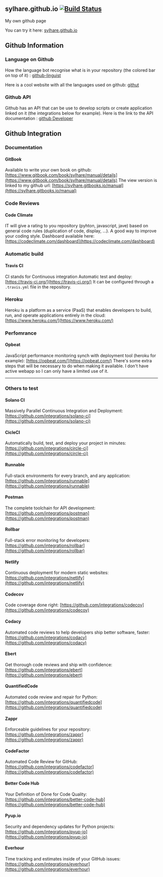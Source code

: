 ## sylhare.github.io [![Build Status](https://travis-ci.org/Sylhare/sylhare.github.io.svg?branch=master)](https://travis-ci.org/Sylhare/sylhare.github.io)
My own github page

You can try it here: [sylhare.github.io](https://sylhare.github.io/index.html)

## Github Information 
### Language on Github

How the language bot recognise what is in your repository (the colored bar on top of it) : [github-linguist](https://github.com/github/linguist/blob/master/lib/linguist/languages.yml)

Here is a cool website with all the languages used on github: [githut](http://githut.info/)

### Github API

Github has an API that can be use to develop scripts  or create application linked on it (the integrations below for example).
Here is the link to the API documentation : [github Developer](https://developer.github.com/v3/)

## Github Integration

### Documentation
#### GitBook
Available to write your own book on github: [https://www.gitbook.com/book/sylhare/manual/details](https://www.gitbook.com/book/sylhare/manual/details)
The view version is linked to my github url: [https://sylhare.gitbooks.io/manual](https://sylhare.gitbooks.io/manual)

### Code Reviews
#### Code Climate
IT will give a rating to you repository (pyhton, javascript, jave) based on general code rules (duplication of code, display, ...). A good way to improve your coding style.
Dashboard available here: [https://codeclimate.com/dashboard](https://codeclimate.com/dashboard)

### Automatic build
#### Travis CI
CI stands for Continuous integration
Automatic test and deploy: [https://travis-ci.org/](https://travis-ci.org/)
It can be configured through a `.travis.yml` file in the repository.

### Heroku
Heroku is a platform as a service (PaaS) that enables developers to build, run, and operate applications entirely in the cloud: 
[https://www.heroku.com/](https://www.heroku.com/)

### Perfomrance
#### Opbeat
JavaScript performance monitoring synch with deployment tool (heroku for example): [https://opbeat.com/](https://opbeat.com/)
There's some extra steps that will be necessary to do when making it available. I don't have active webapp so I can only have a limited use of it.


---
### Others to test
#### Solano CI
Massively Parallel Continuous Integration and Deployment: [https://github.com/integrations/solano-ci](https://github.com/integrations/solano-ci)

#### CicleCI
Automatically build, test, and deploy your project in minutes: [https://github.com/integrations/circle-ci](https://github.com/integrations/circle-ci)

#### Runnable
Full-stack environments for every branch, and any application: [https://github.com/integrations/runnable](https://github.com/integrations/runnable)

#### Postman
The complete toolchain for API development: [https://github.com/integrations/postman](https://github.com/integrations/postman)

#### Rollbar
Full-stack error monitoring for developers: [https://github.com/integrations/rollbar](https://github.com/integrations/rollbar)

#### Netlify
Continuous deployment for modern static websites: [https://github.com/integrations/netlify](https://github.com/integrations/netlify)

#### Codecov
Code coverage done right: [https://github.com/integrations/codecov](https://github.com/integrations/codecov)

#### Codacy
Automated code reviews to help developers ship better software, faster: [https://github.com/integrations/codacy](https://github.com/integrations/codacy)

#### Ebert
Get thorough code reviews and ship with confidence: [https://github.com/integrations/ebert](https://github.com/integrations/ebert)

#### QuantifiedCode
Automated code review and repair for Python: [https://github.com/integrations/quantifiedcode](https://github.com/integrations/quantifiedcode)

#### Zappr
Enforceable guidelines for your repository: [https://github.com/integrations/zappr](https://github.com/integrations/zappr)

#### CodeFactor
Automated Code Review for GitHub: [https://github.com/integrations/codefactor](https://github.com/integrations/codefactor)

#### Better Code Hub
Your Definition of Done for Code Quality: [https://github.com/integrations/better-code-hub](https://github.com/integrations/better-code-hub)

#### Pyup.io
Security and dependency updates for Python projects: [https://github.com/integrations/pyup-io](https://github.com/integrations/pyup-io)

#### Everhour
Time tracking and estimates inside of your GitHub issues: [https://github.com/integrations/everhour](https://github.com/integrations/everhour)
